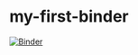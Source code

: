 # my-first-binder

[![Binder](https://mybinder.org/badge_logo.svg)](https://mybinder.org/v2/gh/alan9262/my-first-binder/HEAD)

